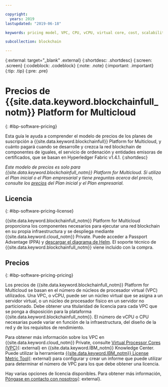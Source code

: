 ```yaml
---

copyright:
  years: 2019
lastupdated: "2019-06-18"

keywords: pricing model, VPC, CPU, vCPU, virtual core, cost, scalability, estimation, optimize your cost

subcollection: blockchain

---
```


{:external: target="_blank" .external}
{:shortdesc: .shortdesc}
{:screen: .screen}
{:codeblock: .codeblock}
{:note: .note}
{:important: .important}
{:tip: .tip}
{:pre: .pre}

# Precios de {{site.data.keyword.blockchainfull_notm}} Platform for Multicloud
{: #ibp-software-pricing}

Esta guía le ayuda a comprender el modelo de precios de los planes de suscripción a {{site.data.keyword.blockchainfull}} Platform for Multicloud, y cuánto pagará cuando se desarrolle y crezca la red blockchain de componentes de iguales, el servicio de ordenación y entidades emisoras de certificados, que se basan en Hyperledger Fabric v1.4.1.
{:shortdesc}

_Este modelo de precios es solo para {{site.data.keyword.blockchainfull_notm}} Platform for Multicloud. Si utiliza el Plan inicial o el Plan empresarial y tiene preguntas acerca del precio, consulte los
[precios](/docs/services/blockchain?topic=blockchain-ibp-pricing) del Plan inicial y el Plan empresarial._

## Licencia
{: #ibp-software-pricing-license}

{{site.data.keyword.blockchainfull_notm}} Platform for Multicloud proporciona los componentes necesarios para ejecutar una red blockchain en su propia infraestructura y se despliega mediante {{site.data.keyword.cloud_notm}} Private. Puede acceder a Passport Advantage (PPA) y [descargar el diagrama de Helm](/docs/services/blockchain?topic=blockchain-console-helm-install#console-helm-install-importing). El soporte técnico de {{site.data.keyword.blockchainfull_notm}} viene incluido con la compra.

## Precios
{: #ibp-software-pricing-pricing}

Los precios de {{site.data.keyword.blockchainfull_notm}} Platform for Multicloud se basan en el número de núcleos de procesador virtual (VPC) utilizados. Una VPC, o vCPU, puede ser un núcleo virtual que se asigna a un servidor virtual, o un núcleo de procesador físico en un servidor no particionado. Debe obtener una titularidad de licencia para cada VPC que se ponga a disposición para la plataforma {{site.data.keyword.blockchainfull_notm}}. El número de vCPU o CPU necesarias puede variar en función de la infraestructura, del diseño de la red y de los requisitos de rendimiento. 

Para obtener más información sobre los VPC en {{site.data.keyword.cloud_notm}} Private, consulte [Virtual Processor Cores (VPC)](https://www.ibm.com/support/knowledgecenter/en/SS8JFY_9.2.0/com.ibm.lmt.doc/Inventory/overview/c_virtual_processor_core_licenses.html){: external} en {{site.data.keyword.IBM_notm}} Knowledge Center. Puede utilizar la herramienta [{{site.data.keyword.IBM_notm}} License Metric Tool](https://www.ibm.com/support/knowledgecenter/en/SS8JFY_9.2.0/com.ibm.lmt.doc/welcome/LMT_welcome.html){: external} para configurar y crear un informe que puede utilizar para determinar el número de VPC para los que debe obtener una licencia.

Hay varias opciones de licencia disponibles. Para obtener más información, [Póngase en contacto con nosotros](https://www.ibm.com/account/reg/us-en/signup?formid=urx-37672){: external}.
